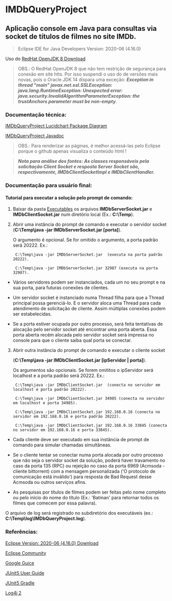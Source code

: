 # IMDbQueryProject
## Aplicação console em Java para consultas via socket de títulos de filmes no site IMDb.
> Eclipse IDE for Java Developers Version: 2020-06 (4.16.0)

Uso do [RedHat OpenJDK 8 Download](https://developers.redhat.com/download-manager/file/java-1.8.0-openjdk-1.8.0.265-3.b01.redhat.windows.x86_64.msi)

> OBS.: O RedHat OpenJDK 8 que não tem  restrição de segurança para conexão em site htts. Por isso suspendi o uso do de versões mais novas, pois o Oracle JDK 14 dispara uma exceção: **_Exception in thread "main" javax.net.ssl.SSLException: java.lang.RuntimeException: Unexpected error: java.security.InvalidAlgorithmParameterException: the trustAnchors parameter must be non-empty_**.

### Documentação técnica:

[IMDbQueryProject Lucidchart Package Diagram](https://app.lucidchart.com/documents/view/0d56f59b-9c80-4575-a536-f7564f94275a/0_0)

[IMDbQueryProject Javadoc](https://github.com/fbentes/EmitesJavaJobApplicationChallenge/tree/master/IMDbQueryProject/javadoc/com/imdb/query)

> OBS.: Para renderizar as páginas, é melhor acessá-las pelo Eclipse porque o github apenas visualiza o conteúdo html !

> **_Nota para análise dos fontes: As classes responsáveis pela solicitação Client Socket e resposta Server Socket são, respectivamente, IMDbClientSocketImpl e IMDbClientHandler._**


### Documentação para usuário final:

#### Tutorial para executar a solução pelo prompt de comando:


1) Baixar da pasta [Executables](https://github.com/fbentes/EmitesJavaJobApplicationChallenge/tree/master/executables) os arquivos **IMDbServerSocket.jar** e **IMDbClientSocket.jar** num diretório local (Ex.: **C:\Temp**).

2) Abrir uma instância do prompt de comando e executar o servidor socket (**C:\Temp\java -jar IMDbServerSocket.jar [porta]**). 

   O argumento é opcional. Se for omitido o argumento, a porta padrão será 20222. 
   Ex.: 
        
        C:\Temp\java -jar IMDbServerSocket.jar  (executa na porta padrão 20222).
        
        C:\Temp\java -jar IMDbServerSocket.jar 32987 (executa na porta 32987).
        
*    Vários servidores podem ser instanciados, cada um no seu prompt e na sua porta, para futuras conexões de clientes. 

*    Um servidor socket é instanciado numa Thread filha para que a Thread principal possa gerenciá-lo. E o servidor aloca uma Thread para cada atendimento de solicitação de cliente. Assim múltiplas conexões podem ser estabelecidas.

*    Se a porta estiver ocupada por outro processo, será feita tentativas de alocação pelo servidor socket até encontrar uma porta aberta. Essa porta aberta recém alocada pelo servidor socket será impressa no console para que o cliente saiba qual porta se conectar.

3) Abrir outra instância do prompt de comando e executar o cliente socket 

   (**C:\Temp\java -jar IMDbClientSocket.jar [ipServidor | porta]**). 

   Os argumentos são opcionais. Se forem omititos o ipServidor será localhost e a porta padrão será 20222.
   Ex.: 
        
        C:\Temp\java -jar IMDbClientSocket.jar  (conecta no servidor em localhost e porta padrão 20222).
   
        C:\Temp\java -jar IMDbClientSocket.jar 34985 (conecta no servidor em localhost e porta 34985).
   
        C:\Temp\java -jar IMDbClientSocket.jar 192.168.0.16 (conecta no servidor em 192.168.0.16 e porta padrão 20222).
        
        C:\Temp\java -jar IMDbClientSocket.jar 192.168.0.16 33845 (conecta no servidor em 192.168.0.16 e porta 33845).
        
*   Cada cliente deve ser executado em sua instância de prompt de comando para simular chamadas simultâneas.

*   Se o cliente tentar se conectar numa porta alocada por outro processo que não seja o servidor socket da solução, poderá haver travamento no caso da porta 135 (RPC) ou           rejeição no caso da porta 6969 (Acmsoda - cliente bittorrent) com a mensagem personalizada ('O protocolo de comunicação está inválido') para resposta de Bad Request desse Acmsoda ou outros serviços afins.

*   As pesquisas por títulos de filmes podem ser feitas pelo nome completo ou pelo início do nome do título (Ex.: 'Batman' para retornar todos os filmes que comecem por essa palavra).

O arquivo de log será registrado no subdiretório dos executáveis (ex.: **C:\Temp\log\IMDbQueryProject.log**).

### Referências:

[Eclipse Version: 2020-06 (4.16.0) Download](https://www.eclipse.org/downloads/download.php?file=/oomph/epp/2020-06/R/eclipse-inst-win64.exe&mirror_id=576)

[Eclipse Community](https://www.eclipse.org/community/eclipse_newsletter/2018/february/buildship.php)

[Google Guice](https://riptutorial.com/guice)

[JUnit5 User Guide](https://junit.org/junit5/docs/current/user-guide)

[JUnit5 Gradle](https://www.baeldung.com/junit-5-gradle)

[Log4j 2](https://logging.apache.org/log4j/2.x/)
